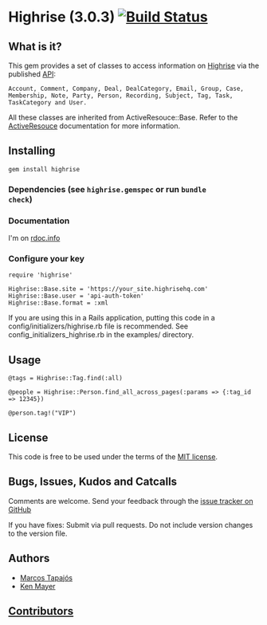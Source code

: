 # Highrise (3.0.3) [![Build Status](https://secure.travis-ci.org/tapajos/highrise.png)](http://travis-ci.org/tapajos/highrise)

## What is it?

This gem provides a set of classes to access information on [Highrise][h] via the published [API][api]:

    Account, Comment, Company, Deal, DealCategory, Email, Group, Case, Membership, Note, Party, Person, Recording, Subject, Tag, Task, TaskCategory and User.

All these classes are inherited from ActiveResouce::Base. Refer to the [ActiveResouce][ar] documentation for more information.

## Installing

    gem install highrise

### Dependencies (see <code>highrise.gemspec</code> or run <code>bundle check</code>)

### Documentation

  I'm on [rdoc.info][rdoc]

### Configure your key
    
    require 'highrise'
    
    Highrise::Base.site = 'https://your_site.highrisehq.com'
    Highrise::Base.user = 'api-auth-token'
    Highrise::Base.format = :xml

If you are using this in a Rails application, putting this code in a config/initializers/highrise.rb
file is recommended. See config_initializers_highrise.rb in the examples/ directory.

## Usage

    @tags = Highrise::Tag.find(:all)
    
    @people = Highrise::Person.find_all_across_pages(:params => {:tag_id => 12345})
    
    @person.tag!("VIP")

## License

This code is free to be used under the terms of the [MIT license][mit].

## Bugs, Issues, Kudos and Catcalls

Comments are welcome. Send your feedback through the [issue tracker on GitHub][i]

If you have fixes: Submit via pull requests. Do not include version changes to the 
version file. 

## Authors

* [Marcos Tapajós][tapajos]
* [Ken Mayer][kmayer]

## [Contributors][list]


[api]: http://developer.37signals.com/highrise
[ar]: http://api.rubyonrails.org/classes/ActiveResource/Base.html
[c]:  http://api.rubyonrails.org/classes/ActiveSupport/Cache
[h]:  http://www.highrisehq.com/
[i]:  https://github.com/tapajos/highrise/issues
[kmayer]: https://github.com/kmayer
[mit]:http://www.opensource.org/licenses/mit-license.php
[rdoc]: http://rdoc.info/projects/tapajos/highrise
[tapajos]: http://www.improveit.com.br/en/company/tapajos
[list]: https://github.com/tapajos/highrise/graphs/contributors